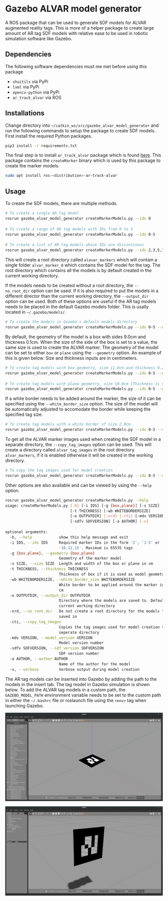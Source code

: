 # **Gazebo ALVAR model generator**
A ROS package that can be used to generate SDF models for ALVAR augmented reality tags. This is more of a helper package to create large amount of AR tag SDF models with relative ease to be used in robotic simulation software like Gazebo.

## Dependencies

The following software dependencies must me met before using this package

- `shuitils` via PyPi
- `lxml` via PyPi
- `opencv-python` via PyPi
- `ar_track_alvar` via ROS

## Installations

Change directory into `~/catkin_ws/src/gazebo_alvar_model_generator` and run the following commands to setup the package to create SDF models. First install the required Python packages.

```bash
pip3 install -r requirements.txt
```

The final step is to install `ar_track_alvar` package which is found [here][ARTrackALVAR]. This package contains the `createMarker` binary which is used by this package to create the marker models.

```bash
sudo apt install ros-<distribution>-ar-track-alvar
```

## Usage

To create the SDF models, there are multiple methods.

```bash
# To create a single AR tag model
rosrun gazebo_alvar_model_generator createMarkerModels.py --ids 0

# To create a range of AR tag models with IDs from 0 to 5
rosrun gazebo_alvar_model_generator createMarkerModels.py --ids 0-5

# To create a list of AR tag models whose IDs are discontinous
rosrun gazebo_alvar_model_generator createMarkerModels.py --ids 2,3,5,7,11,13
```

This will create a root directory called `alavar_markers` which will contain a single folder `alvar_marker_0` which contains the SDF model for the tag. The root directory which contains all the models is by default created in the current working directory.

If the models needs to be created without a root directory, the `--no_root_dir` option can be used. If it is also required to put the models in a different director than the current working directory, the `--output_dir` option can be used. Both of these options are useful if the AR tag models needs to be placed in the default Gazebo models folder. This is usally located in `~/.gazebo/models/`.

```bash
# To create the models in Gazebo's default models directory
rosrun gazebo_alvar_model_generator createMarkerModels.py --ids 0-5 --no_root_dir --output_dir ~/.gazebo/models/
```

By default, the geometry of the model is a box with sides 9.0cm and thickness 0.1cm. When the size of the side of the box is set to a value, the same size is used to create the ALVAR marker. The geometry of the model can be set to either `box` or `plane` using the `--geometry` option. An example of this is given below. Size and thickness inputs are in centimeters.

```bash
# To create tag models with box geometry, size 11.0cm and thickness 0.2cm
rosrun gazebo_alvar_model_generator createMarkerModels.py --ids 0-5 --geometry box --size 11.0 --thickness 0.2

# To create tag models with plane geometry, size 10.0cm (Thickness is not required)
rosrun gazebo_alvar_model_generator createMarkerModels.py --ids 0-5 --geometry plane --size 10.0
```

If a white border needs to be added around the marker, the size of it can be specified using the `--white_border_size` option. The size of the model will
be automatically adjusted to accomodate the border while keeping the specified tag size.

```bash
# To create tag models with a white border of size 2.0cm
rosrun gazebo_alvar_model_generator createMarkerModels.py --ids 0-5 --size 9.0 --thickness 0.01 --white_border_size 2.0
```

To get all the ALVAR marker images used when creating the SDF model in a separate directory, the `--copy_tag_images` option can be used. This will create a directory called `alvar_tag_images` in the root directory `alvar_markers`, if it is enabled otherwise it will be created in the working directory.

```bash
# To copy the tag images used for model creation
rosrun gazebo_alvar_model_generator createMarkerModels.py --ids 0-5 --copy_tag_images
```

Other options are also available and can be viewed by using the `--help` option.

```bash
rosrun gazebo_alvar_model_generator createMarkerModels.py --help
usage: createMarkerModels.py [-h] [-i IDS] [-g {box,plane}] [-s SIZE]
                             [-t THICKNESS] [-wb WHITEBORDERSIZE]
                             [-o OUTPUTDIR] [-nrd] [-cti] [-mdv VERSION]
                             [-sdfv SDFVERSION] [-a AUTHOR] [-v]

optional arguments:
  -h, --help            show this help message and exit
  -i IDS, --ids IDS     Required marker IDs in the form '2', '1-5' or
                        '10,12,15'. Maximum is 65535 tags
  -g {box,plane}, --geometry {box,plane}
                        Geometry of the marker model
  -s SIZE, --size SIZE  Length and width of the box or plane in cm
  -t THICKNESS, --thickness THICKNESS
                        Thickness of box if it is used as model geometry in cm
  -wb WHITEBORDERSIZE, --white_border_size WHITEBORDERSIZE
                        White border to be applied around the marker image in
                        cm
  -o OUTPUTDIR, --output_dir OUTPUTDIR
                        Directory where the models are saved to. Defaults to
                        current working directory
  -nrd, --no_root_dir   Do not create a root directory for the models to be
                        saved in
  -cti, --copy_tag_images
                        Copies the tag images used for model creation to a
                        seperate directory
  -mdv VERSION, --model_version VERSION
                        Model version number
  -sdfv SDFVERSION, --sdf_version SDFVERSION
                        SDF version number
  -a AUTHOR, --author AUTHOR
                        Name of the author for the model
  -v, --verbose         Verbose output during model creation
```

The AR tag models can be inserted into Gazebo by adding the path to the models in the insert tab. The tag model
in Gazebo simulation is shown below. To add the ALVAR tag models in a custom path, the `GAZEBO_MODEL_PATH` environment variable needs to be set to the custom path in either the `~/.bashrc` file or roslaunch file using the `<env>` tag when launching Gazebo.

<p align="center">
<img src=./images/tag_on_floor.png alt="Tag" width="640">
</p>


<p align="center">
<img src=./images/tag_static_floating.png alt="Tag" width="640">
</p>


[ARTrackALVAR]:http://wiki.ros.org/ar_track_alvar